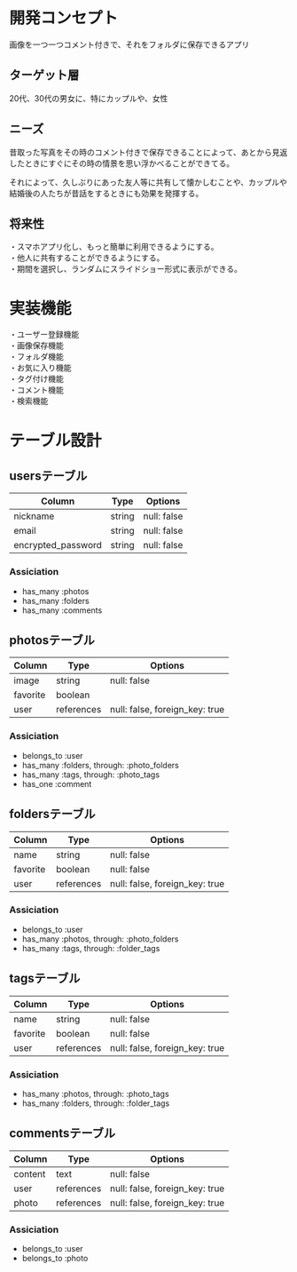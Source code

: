 # 開発コンセプト
 画像を一つ一つコメント付きで、それをフォルダに保存できるアプリ

## ターゲット層

20代、30代の男女に、特にカップルや、女性

## ニーズ

昔取った写真をその時のコメント付きで保存できることによって、あとから見返したときにすぐにその時の情景を思い浮かべることができてる。

それによって、久しぶりにあった友人等に共有して懐かしむことや、カップルや結婚後の人たちが昔話をするときにも効果を発揮する。

## 将来性

・スマホアプリ化し、もっと簡単に利用できるようにする。  
・他人に共有することができるようにする。  
・期間を選択し、ランダムにスライドショー形式に表示ができる。  

# 実装機能

・ユーザー登録機能  
・画像保存機能  
・フォルダ機能  
・お気に入り機能  
・タグ付け機能  
・コメント機能  
・検索機能  

# テーブル設計

## usersテーブル

| Column             | Type       | Options     |
| ------------------ | ---------- | ----------- |
| nickname           | string     | null: false |
| email              | string     | null: false |
| encrypted_password | string     | null: false |

### Assiciation
- has_many :photos
- has_many :folders
- has_many :comments

## photosテーブル

| Column   | Type       | Options                        |
| -------- | ---------- | ------------------------------ |
| image    | string     | null: false                    |
| favorite | boolean    |                                |
| user     | references | null: false, foreign_key: true |

### Assiciation
- belongs_to :user
- has_many :folders, through: :photo_folders
- has_many :tags, through: :photo_tags
- has_one :comment

## foldersテーブル

| Column   | Type       | Options                        |
| -------- | ---------- | ------------------------------ |
| name     | string     | null: false                    |
| favorite | boolean    | null: false                    |
| user     | references | null: false, foreign_key: true |

### Assiciation
- belongs_to :user
- has_many :photos, through: :photo_folders
- has_many :tags, through: :folder_tags

## tagsテーブル

| Column   | Type       | Options                        |
| -------- | ---------- | ------------------------------ |
| name     | string     | null: false                    |
| favorite | boolean    | null: false                    |
| user     | references | null: false, foreign_key: true |

### Assiciation
- has_many :photos, through: :photo_tags
- has_many :folders, through: :folder_tags

## commentsテーブル

| Column   | Type       | Options                        |
| -------- | ---------- | ------------------------------ |
| content  | text       | null: false                    |
| user     | references | null: false, foreign_key: true |
| photo    | references | null: false, foreign_key: true |

### Assiciation
- belongs_to :user
- belongs_to :photo